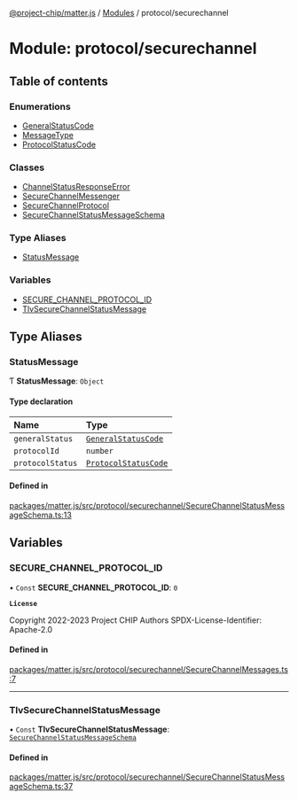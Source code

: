 [@project-chip/matter.js](../README.md) / [Modules](../modules.md) / protocol/securechannel

# Module: protocol/securechannel

## Table of contents

### Enumerations

- [GeneralStatusCode](../enums/protocol_securechannel.GeneralStatusCode.md)
- [MessageType](../enums/protocol_securechannel.MessageType.md)
- [ProtocolStatusCode](../enums/protocol_securechannel.ProtocolStatusCode.md)

### Classes

- [ChannelStatusResponseError](../classes/protocol_securechannel.ChannelStatusResponseError.md)
- [SecureChannelMessenger](../classes/protocol_securechannel.SecureChannelMessenger.md)
- [SecureChannelProtocol](../classes/protocol_securechannel.SecureChannelProtocol.md)
- [SecureChannelStatusMessageSchema](../classes/protocol_securechannel.SecureChannelStatusMessageSchema.md)

### Type Aliases

- [StatusMessage](protocol_securechannel.md#statusmessage)

### Variables

- [SECURE\_CHANNEL\_PROTOCOL\_ID](protocol_securechannel.md#secure_channel_protocol_id)
- [TlvSecureChannelStatusMessage](protocol_securechannel.md#tlvsecurechannelstatusmessage)

## Type Aliases

### StatusMessage

Ƭ **StatusMessage**: `Object`

#### Type declaration

| Name | Type |
| :------ | :------ |
| `generalStatus` | [`GeneralStatusCode`](../enums/protocol_securechannel.GeneralStatusCode.md) |
| `protocolId` | `number` |
| `protocolStatus` | [`ProtocolStatusCode`](../enums/protocol_securechannel.ProtocolStatusCode.md) |

#### Defined in

[packages/matter.js/src/protocol/securechannel/SecureChannelStatusMessageSchema.ts:13](https://github.com/project-chip/matter.js/blob/5bdbf8d/packages/matter.js/src/protocol/securechannel/SecureChannelStatusMessageSchema.ts#L13)

## Variables

### SECURE\_CHANNEL\_PROTOCOL\_ID

• `Const` **SECURE\_CHANNEL\_PROTOCOL\_ID**: ``0``

**`License`**

Copyright 2022-2023 Project CHIP Authors
SPDX-License-Identifier: Apache-2.0

#### Defined in

[packages/matter.js/src/protocol/securechannel/SecureChannelMessages.ts:7](https://github.com/project-chip/matter.js/blob/5bdbf8d/packages/matter.js/src/protocol/securechannel/SecureChannelMessages.ts#L7)

___

### TlvSecureChannelStatusMessage

• `Const` **TlvSecureChannelStatusMessage**: [`SecureChannelStatusMessageSchema`](../classes/protocol_securechannel.SecureChannelStatusMessageSchema.md)

#### Defined in

[packages/matter.js/src/protocol/securechannel/SecureChannelStatusMessageSchema.ts:37](https://github.com/project-chip/matter.js/blob/5bdbf8d/packages/matter.js/src/protocol/securechannel/SecureChannelStatusMessageSchema.ts#L37)

